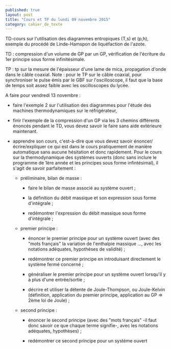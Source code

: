 ```yaml
---
published: true
layout: post
title: "Cours et TP du lundi 09 novembre 2015"
category: cahier_de_texte
---
```

TD-cours sur l'utilisation des diagrammes entropiques (T,s) et (p,h), exemple du procédé de Linde-Hamspon de liquéfaction de l'azote.

TD : compression d'un volume de GP par un GP, vérification de l'écriture du 1er principe sous forme infinitésimale.

TP : tp sur la mesure de l'épaisseur d'une lame de mica, propagation d'onde dans le câble coaxial. Note : pour le TP sur le câble coaxial, pour synchroniser le pulse émis par le GBF sur l'oscilloscope, il faut que la base de temps soit assez faible avec les oscilloscopes du lycée.

A faire pour vendredi 13 novembre :

  - faire l'exemple 2 sur l'utilisation des diagrammes pour l'étude des machines thermodynamiques sur le réfrigérateur,

  - finir l'exemple de la compression d'un GP via les 3 chemins différents énoncés pendant le TD, vous devez savoir le faire sans aide extérieure maintenant.

  - apprendre son cours, c'est-à-dire que vous devez savoir énoncer/écrire/expliquer ce qui est dans le cours pratiquement de manière automatique sans aucune hésitation et donc rapidement. Pour le cours sur la thermodynamique des systèmes ouverts (donc sans inclure le programme de 1ère année et les principes sous forme infintésimal), il s'agit de savoir parfaitement :

    - préliminaire, bilan de masse :

      - faire le bilan de masse associé au système ouvert ;

      - la définition du débit massique et son expression sous forme d'intégrale ;

      - redémontrer l'expression du débit massique sous forme d'intégrale ;     

    - premier principe :

      - énoncer le premier principe pour un système ouvert (avec des "mots français" la variation de l'enthalpie massique ..., avec les notations adéquates, hypothèses de validité) ;

      - redémontrer ce premier principe en introduisant directement le système fermé concerné ;

      - généraliser le premier principe pour un système ouvert lorsqu'il y a plus d'une entrée/sortie ;

      - décrire et utiliser la détente de Joule-Thompson, ou Joule-Kelvin (définition, application du premier principe, application au GP => 2ème loi de Joule) ;

    - second principe :

      - énoncer le second principe (avec des "mots français" -il faut donc savoir ce que chaque terme signifie-, avec les notations adéquates, hypothèses) ;

      - redémontrer ce second principe pour un système ouvert
